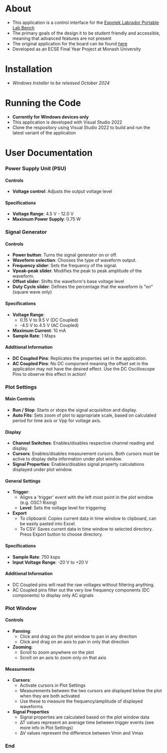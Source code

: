 ﻿# About

- This application is a control interface for the [Espotek Labrador Portable Lab Bench](https://espotek.com/labrador/)
- The primary goals of the design it to be student friendly and accessible, meaning that advanced features are not present
- The original application for the board can be found [here](https://github.com/EspoTek/Labrador)
- Developed as an ECSE Final Year Project at Monash University

# Installation

- *Windows Installer to be released October 2024*

# Running the Code

- **Currently for Windows devices only**
- This application is developed with Visual Studio 2022
- Clone the respository using Visual Studio 2022 to build and run the latest variant of the application

# User Documentation

### Power Supply Unit (PSU)

#### Controls
- **Voltage control**: Adjusts the output voltage level
#### Specifications
- **Voltage Range**: 4.5 V - 12.0 V
- **Maximum Power Supply**: 0.75 W

### Signal Generator

#### Controls
- **Power button**: Turns the signal generator on or off.
- **Waveform selection**: Chooses the type of waveform output.
- **Frequency slider**: Sets the frequency of the signal.
- **Vpeak-peak slider**: Modifies the peak to peak amplitude of the waveform.
- **Offset slider**: Shifts the waveform's base voltage level
- **Duty Cycle slider**: Defines the percentage that the waveform is "on" (square wave only)

#### Specifications
- **Voltage Range**: 
  - 0.15 V to 9.5 V (DC Coupled)
  - -4.5 V to 4.5 V (AC Coupled)
- **Maximum Current**: 10 mA
- **Sample Rate**: 1 Msps

#### Additional Information
- **DC Coupled Pins**: Replicates the properties set in the application.
- **AC Coupled Pins**: No DC component meaning the offset set in the application may not have the desired effect. Use the DC Oscilloscope Pins to observe this effect in action! 

### Plot Settings

#### Main Controls

- **Run / Stop**: Starts or stops the signal acquisition and display.
- **Auto Fits**: Sets zoom of plot to appropriate scale, based on calculated period for time axis or Vpp for voltage axis.

#### Display

- **Channel Switches**: Enables/disables respective channel reading and display.
- **Cursors**: Enables/disables measurement cursors. Both cursors must be active to display delta information under plot window.
- **Signal Properties**: Enables/disables signal property calculations displayed under plot window.

#### General Settings

- **Trigger**:
  - Aligns a 'trigger' event with the left most point in the plot window (e.g. OSC1 Rising)
  - **Level**: Sets the voltage level for triggering
- **Export**
  - To clipboard: Copies current data in time window to clipboard, can be easily pasted into Excel.
  - To CSV: Saves current data in time window to selected directory. Press Export button to choose directory.

#### Specifications

- **Sample Rate**: 750 ksps
- **Input Voltage Range**: -20 V to +20 V

#### Additional Information

- DC Coupled pins will read the raw voltages without filtering anything.
- AC Coupled pins filter out the very low frequency components (DC components) to display only AC signals

### Plot Window

#### Controls

- **Panning**:
  - Click and drag on the plot window to pan in any direction
  - Click and drag on an axis to pan in only that direction
- **Zooming**: 
  - Scroll to zoom anywhere on the plot
  - Scroll on an axis to zoom only on that axis

#### Measurments

- **Cursors**:
  - Activate cursors in Plot Settings
  - Measurements between the two cursors are displayed below the plot when they are both activated
  - Use these to measure the frequency/amplitude of displayed waveforms
- **Signal Properties**
  - Signal properties are calculated based on the plot window data
  - ∆T values represent an average time between trigger events (see more info in Plot Settings)
  - ∆V values represent the difference between Vmin and Vmax

### End